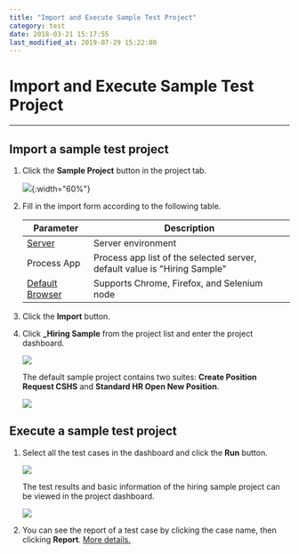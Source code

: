 ```yaml
---
title: "Import and Execute Sample Test Project"
category: test
date: 2018-03-21 15:17:55
last_modified_at: 2019-07-29 15:22:00
---
```


# Import and Execute Sample Test Project
***

## Import a sample test project

  1. Click the **Sample Project** button in the project tab.

      ![][test_import_form]{:width="60%"}

  2. Fill in the import form according to the following table.

       |   Parameter   | Description    |
       | ------------- |----------------|
       | [Server][1]   |Server environment|
       | Process App   |Process app list of the selected server, default value is "Hiring Sample"|
       | [Default Browser][2]  |Supports Chrome, Firefox, and Selenium node|

   3. Click the **Import** button.

   4. Click **_Hiring Sample** from the project list and enter the project dashboard.

       ![][test_hiring_sample_project]

      The default sample project contains two suites: **Create Position Request CSHS** and **Standard HR Open New Position**.

       ![][test_import_left_side_bar]

##  Execute a sample test project

  1. Select all the test cases in the dashboard and click the **Run** button.

     ![][test_import_run]

     The test results and basic information of the hiring sample project can be viewed in the project dashboard.

     ![][test_import_project_info]

  2. You can see the report of a test case by clicking the case name, then clicking **Report**. [More details.][3]

[test_import_form]: ../images/test/test_import_form.PNG
[test_import_project_info]: ../images/test/test_import_project_info.PNG
[test_import_run]: ../images/test/test_import_run.png
[test_import_left_side_bar]: ../images/test/test_import_left_side_bar.PNG
[test_hiring_sample_project]: ../images/test/test_hiring_sample_project.PNG
[1]: ../administration/administration-baw-configuration.html
[2]: ../administration/administration-selenium-hub-configuration.html
[3]: test-test-report.html